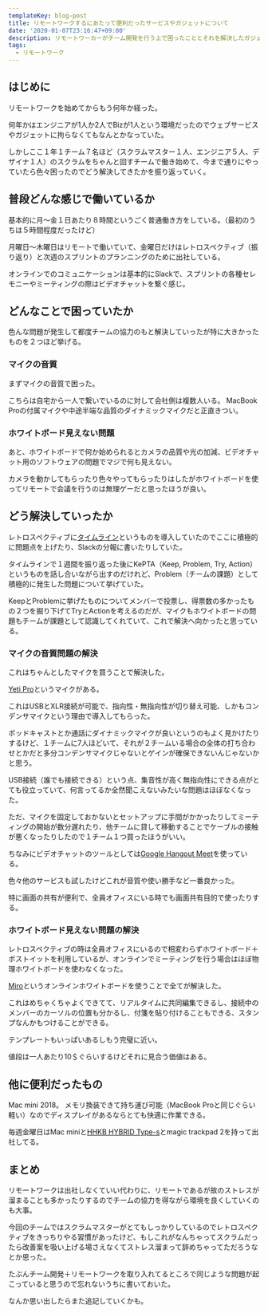 ```yaml
---
templateKey: blog-post
title: リモートワークするにあたって便利だったサービスやガジェットについて
date: '2020-01-07T23:16:47+09:00'
description: リモートワーカーがチーム開発を行う上で困ったこととそれを解決したガジェット、ウェブサービスについてまとめる
tags:
  - リモートワーク
---
```

## はじめに

リモートワークを始めてからもう何年か経った。

何年かはエンジニアが1人か2人でBizが1人という環境だったのでウェブサービスやガジェットに拘らなくてもなんとかなっていた。

しかしここ１年１チーム７名ほど（スクラムマスター１人、エンジニア５人、デザイナ１人）のスクラムをちゃんと回すチームで働き始めて、今まで通りにやっていたら色々困ったのでどう解決してきたかを振り返っていく。

## 普段どんな感じで働いているか

基本的に月〜金１日あたり８時間というごく普通働き方をしている。（最初のうちは５時間程度だったけど）

月曜日〜木曜日はリモートで働いていて、金曜日だけはレトロスペクティブ（振り返り）と次週のスプリントのプランニングのために出社している。

オンラインでのコミュニケーションは基本的にSlackで、スプリントの各種セレモニーやミーティングの際はビデオチャットを繋ぐ感じ。

## どんなことで困っていたか

色んな問題が発生して都度チームの協力のもと解決していったが特に大きかったものを２つほど挙げる。

### マイクの音質
まずマイクの音質で困った。

こちらは自宅から一人で繋いでいるのに対して会社側は複数人いる。
MacBook Proの付属マイクや中途半端な品質のダイナミックマイクだと正直きつい。

### ホワイトボード見えない問題

あと、ホワイトボードで何か始められるとカメラの品質や光の加減、ビデオチャット用のソフトウェアの問題でマジで何も見えない。

カメラを動かしてもらったり色々やってもらったりはしたがホワイトボードを使ってリモートで会議を行うのは無理ゲーだと思ったほうが良い。

## どう解決していったか

レトロスペクティブに[タイムライン](https://developers.freee.co.jp/entry/timeline-is-a-good-retrospective-method)というものを導入していたのでここに積極的に問題点を上げたり、Slackの分報に書いたりしていた。

タイムラインで１週間を振り返った後にKePTA（Keep, Problem, Try, Action）というものを話し合いながら出すのだけれど、Problem（チームの課題）として積極的に発生した問題について挙げていた。

KeepとProblemに挙げたものについてメンバーで投票し、得票数の多かったもの２つを掘り下げてTryとActionを考えるのだが、マイクもホワイトボードの問題もチームが課題として認識してくれていて、これで解決へ向かったと思っている。

### マイクの音質問題の解決

これはちゃんとしたマイクを買うことで解決した。

[Yeti Pro](https://amzn.to/36xByNt)というマイクがある。

これはUSBとXLR接続が可能で、指向性・無指向性が切り替え可能、しかもコンデンサマイクという理由で導入してもらった。

ポッドキャストとか通話にダイナミックマイクが良いというのもよく見かけたりするけど、１チームに7人ほどいて、それが２チームいる場合の全体の打ち合わせとかだと多分コンデンサマイクじゃないとゲインが確保できないんじゃないかと思う。

USB接続（誰でも接続できる）という点、集音性が高く無指向性にできる点がとても役立っていて、何言ってるか全然聞こえないみたいな問題はほぼなくなった。

ただ、マイクを固定しておかないとセットアップに手間がかかったりしてミーティングの開始が数分遅れたり、他チームに貸して移動することでケーブルの接触が悪くなったりしたので１チーム１つ買ったほうがいい。

ちなみにビデオチャットのツールとしては[Google Hangout Meet](https://gsuite.google.co.jp/intl/ja/products/meet/)を使っている。

色々他のサービスも試したけどこれが音質や使い勝手など一番良かった。

特に画面の共有が便利で、全員オフィスにいる時でも画面共有目的で使ったりする。

### ホワイトボード見えない問題の解決

レトロスペクティブの時は全員オフィスにいるので相変わらずホワイトボード＋ポストイットを利用しているが、オンラインでミーティングを行う場合はほぼ物理ホワイトボードを使わなくなった。

[Miro](https://miro.com/)というオンラインホワイトボードを使うことで全てが解決した。

これはめちゃくちゃよくできてて、リアルタイムに共同編集できるし、接続中のメンバーのカーソルの位置も分かるし、付箋を貼り付けることもできる、スタンプなんかもつけることができる。

テンプレートもいっぱいあるしもう完璧に近い。

値段は一人あたり10＄ぐらいするけどそれに見合う価値はある。

## 他に便利だったもの

Mac mini 2018。
メモリ換装できて持ち運び可能（MacBook Proと同じぐらい軽い）なのでディスプレイがあるならとても快適に作業できる。

毎週金曜日はMac miniと[HHKB HYBRID Type-s](https://www.amazon.co.jp/gp/product/B082TSZ27D/ref=as_li_tl?ie=UTF8&camp=247&creative=1211&creativeASIN=B082TSZ27D&linkCode=as2&tag=valletta052-22&linkId=c63d778a3fcc03ad2b7c4a78f3502887)とmagic trackpad 2を持って出社してる。

## まとめ

リモートワークは出社しなくていい代わりに、リモートであるが故のストレスが溜まることも多かったりするのでチームの協力を得ながら環境を良くしていくのも大事。

今回のチームではスクラムマスターがとてもしっかりしているのでレトロスペクティブをきっちりやる習慣があったけど、もしこれがなんちゃってスクラムだったら改善案を吸い上げる場さえなくてストレス溜まって辞めちゃってただろうなとか思った。

たぶんチーム開発＋リモートワークを取り入れてるところで同じような問題が起こっていると思うので忘れないうちに書いておいた。

なんか思い出したらまた追記していくかも。
